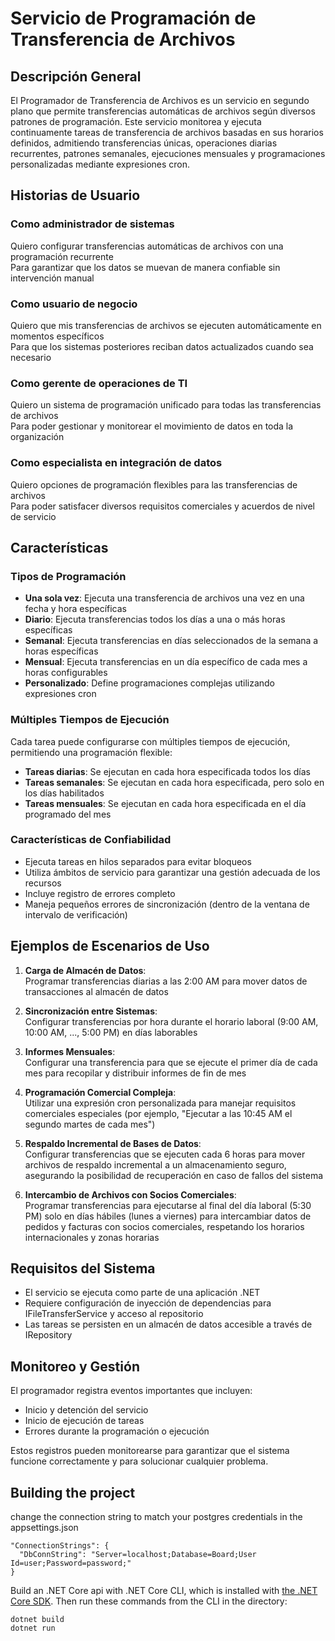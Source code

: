 # Servicio de Programación de Transferencia de Archivos

## Descripción General

El Programador de Transferencia de Archivos es un servicio en segundo plano que permite transferencias automáticas de archivos según diversos patrones de programación. Este servicio monitorea y ejecuta continuamente tareas de transferencia de archivos basadas en sus horarios definidos, admitiendo transferencias únicas, operaciones diarias recurrentes, patrones semanales, ejecuciones mensuales y programaciones personalizadas mediante expresiones cron.

## Historias de Usuario

### Como administrador de sistemas
Quiero configurar transferencias automáticas de archivos con una programación recurrente  
Para garantizar que los datos se muevan de manera confiable sin intervención manual

### Como usuario de negocio
Quiero que mis transferencias de archivos se ejecuten automáticamente en momentos específicos  
Para que los sistemas posteriores reciban datos actualizados cuando sea necesario

### Como gerente de operaciones de TI
Quiero un sistema de programación unificado para todas las transferencias de archivos  
Para poder gestionar y monitorear el movimiento de datos en toda la organización

### Como especialista en integración de datos
Quiero opciones de programación flexibles para las transferencias de archivos  
Para poder satisfacer diversos requisitos comerciales y acuerdos de nivel de servicio

## Características

### Tipos de Programación

- **Una sola vez**: Ejecuta una transferencia de archivos una vez en una fecha y hora específicas
- **Diario**: Ejecuta transferencias todos los días a una o más horas específicas
- **Semanal**: Ejecuta transferencias en días seleccionados de la semana a horas específicas
- **Mensual**: Ejecuta transferencias en un día específico de cada mes a horas configurables
- **Personalizado**: Define programaciones complejas utilizando expresiones cron

### Múltiples Tiempos de Ejecución

Cada tarea puede configurarse con múltiples tiempos de ejecución, permitiendo una programación flexible:

- **Tareas diarias**: Se ejecutan en cada hora especificada todos los días
- **Tareas semanales**: Se ejecutan en cada hora especificada, pero solo en los días habilitados
- **Tareas mensuales**: Se ejecutan en cada hora especificada en el día programado del mes

### Características de Confiabilidad

- Ejecuta tareas en hilos separados para evitar bloqueos
- Utiliza ámbitos de servicio para garantizar una gestión adecuada de los recursos
- Incluye registro de errores completo
- Maneja pequeños errores de sincronización (dentro de la ventana de intervalo de verificación)

## Ejemplos de Escenarios de Uso

1. **Carga de Almacén de Datos**:  
   Programar transferencias diarias a las 2:00 AM para mover datos de transacciones al almacén de datos

2. **Sincronización entre Sistemas**:  
   Configurar transferencias por hora durante el horario laboral (9:00 AM, 10:00 AM, ..., 5:00 PM) en días laborables

3. **Informes Mensuales**:  
   Configurar una transferencia para que se ejecute el primer día de cada mes para recopilar y distribuir informes de fin de mes

4. **Programación Comercial Compleja**:  
   Utilizar una expresión cron personalizada para manejar requisitos comerciales especiales (por ejemplo, "Ejecutar a las 10:45 AM el segundo martes de cada mes")

5. **Respaldo Incremental de Bases de Datos**:  
   Configurar transferencias que se ejecuten cada 6 horas para mover archivos de respaldo incremental a un almacenamiento seguro, asegurando la posibilidad de recuperación en caso de fallos del sistema

6. **Intercambio de Archivos con Socios Comerciales**:  
   Programar transferencias para ejecutarse al final del día laboral (5:30 PM) solo en días hábiles (lunes a viernes) para intercambiar datos de pedidos y facturas con socios comerciales, respetando los horarios internacionales y zonas horarias

## Requisitos del Sistema

- El servicio se ejecuta como parte de una aplicación .NET
- Requiere configuración de inyección de dependencias para IFileTransferService y acceso al repositorio
- Las tareas se persisten en un almacén de datos accesible a través de IRepository<FileTransferTask>

## Monitoreo y Gestión

El programador registra eventos importantes que incluyen:
- Inicio y detención del servicio
- Inicio de ejecución de tareas
- Errores durante la programación o ejecución

Estos registros pueden monitorearse para garantizar que el sistema funcione correctamente y para solucionar cualquier problema.

## Building the project

change the connection string to match your postgres credentials in the appsettings.json
``` code
"ConnectionStrings": {
  "DbConnString": "Server=localhost;Database=Board;User Id=user;Password=password;"
}
```

Build an .NET Core api with .NET Core CLI, which is installed with [the .NET Core SDK](https://www.microsoft.com/net/download). Then run
these commands from the CLI in the directory:

```console
dotnet build
dotnet run
```
